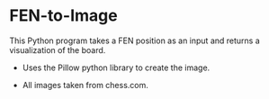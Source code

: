 # FEN-to-Image

This Python program takes a FEN position as an input and returns a visualization of the board.

- Uses the Pillow python library to create the image.

- All images taken from chess.com.

